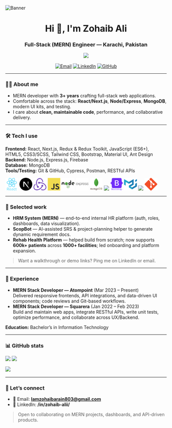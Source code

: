 ![Banner](https://res.cloudinary.com/superfolio/image/upload/v1620689979/68747470733a2f2f692e70696e696d672e636f6d2f6f726967696e616c732f63362f33332f63322f63363333633230656465383266306530636564376435373064626533613166332e676966_yjuh2s.gif)

<h1 align="center">Hi 👋, I'm Zohaib Ali</h1>
<h3 align="center">Full-Stack (MERN) Engineer — Karachi, Pakistan</h3>

<p align="center">
  <a href="https://github.com/DenverCoder1/readme-typing-svg">
    <img src="https://readme-typing-svg.herokuapp.com?lines=MERN+Stack+Developer;3%2B+years+building+web+apps;React+%7C+Next.js+%7C+Node+%7C+MongoDB;API+design+%26+system+architecture;Clean%2C+scalable%2C+tested+code;Always+learning+and+shipping&center=true&width=650&height=45">
  </a>
</p>

<p align="center">
  <a href="mailto:Iamzohaibarain803@gmail.com"><img alt="Email" src="https://img.shields.io/badge/Email-Contact-informational?style=for-the-badge&logo=gmail"></a>
  <a href="https://www.linkedin.com/in/zohaib-alii/"><img alt="LinkedIn" src="https://img.shields.io/badge/LinkedIn-Zohaib%20Ali-blue?style=for-the-badge&logo=linkedin"></a>
  <a href="https://github.com/Zohaib-Alii"><img alt="GitHub" src="https://img.shields.io/badge/GitHub-Zohaib--Alii-181717?style=for-the-badge&logo=github"></a>
</p>

---

### 🧑‍💻 About me
- MERN developer with **3+ years** crafting full-stack web applications.
- Comfortable across the stack: **React/Next.js**, **Node/Express**, **MongoDB**, modern UI kits, and testing.
- I care about **clean, maintainable code**, performance, and collaborative delivery.

---

### 🛠️ Tech I use
**Frontend:** React, Next.js, Redux & Redux Toolkit, JavaScript (ES6+), HTML5, CSS3/SCSS, Tailwind CSS, Bootstrap, Material UI, Ant Design  
**Backend:** Node.js, Express.js, Firebase  
**Database:** MongoDB  
**Tools/Testing:** Git & GitHub, Cypress, Postman, RESTful APIs

<p>
  <img src="https://raw.githubusercontent.com/devicons/devicon/master/icons/react/react-original-wordmark.svg" height="40"/>
  <img src="https://raw.githubusercontent.com/devicons/devicon/master/icons/nextjs/nextjs-original.svg" height="40"/>
  <img src="https://raw.githubusercontent.com/devicons/devicon/master/icons/redux/redux-original.svg" height="40"/>
  <img src="https://raw.githubusercontent.com/devicons/devicon/master/icons/javascript/javascript-original.svg" height="40"/>
  <img src="https://raw.githubusercontent.com/devicons/devicon/master/icons/nodejs/nodejs-original-wordmark.svg" height="40"/>
  <img src="https://raw.githubusercontent.com/devicons/devicon/master/icons/express/express-original-wordmark.svg" height="40"/>
  <img src="https://raw.githubusercontent.com/devicons/devicon/master/icons/mongodb/mongodb-original-wordmark.svg" height="40"/>
  <img src="https://www.vectorlogo.zone/logos/tailwindcss/tailwindcss-icon.svg" height="40"/>
  <img src="https://raw.githubusercontent.com/devicons/devicon/master/icons/bootstrap/bootstrap-plain-wordmark.svg" height="40"/>
  <img src="https://raw.githubusercontent.com/devicons/devicon/master/icons/materialui/materialui-original.svg" height="40"/>
  <img src="https://www.vectorlogo.zone/logos/jestjsio/jestjsio-icon.svg" height="40"/>
  <img src="https://raw.githubusercontent.com/devicons/devicon/master/icons/git/git-original.svg" height="40"/>
</p>

---

### 🚀 Selected work
- **HRM System (MERN)** — end-to-end internal HR platform (auth, roles, dashboards, data visualization).
- **ScopBot** — AI-assisted SRS & project-planning helper to generate dynamic requirement docs.
- **Rehab Health Platform** — helped build from scratch; now supports **600k+ patients** across **1000+ facilities**; led onboarding and platform expansion.

> Want a walkthrough or demo links? Ping me on LinkedIn or email.

---

### 💼 Experience
- **MERN Stack Developer — Atompoint** (Mar 2023 – Present)  
  Delivered responsive frontends, API integrations, and data-driven UI components; code reviews and Git-based workflows.
- **MERN Stack Developer — Squarera** (Jan 2022 – Feb 2023)  
  Build and maintain web apps, integrate RESTful APIs, write unit tests, optimize performance, and collaborate across UX/Backend.


**Education:** Bachelor’s in Information Technology

---

### 📊 GitHub stats
<p>
  <img height="165" src="https://github-readme-stats-sigma-five.vercel.app/api?username=Zohaib-Alii&show_icons=true&count_private=true&include_all_commits=true" />
  <img height="165" src="https://github-readme-stats-sigma-five.vercel.app/api/top-langs/?username=Zohaib-Alii&layout=compact" />
</p>

<p>
  <img src="https://github-readme-streak-stats.herokuapp.com/?user=Zohaib-Alii" />
</p>

---

### 🤝 Let’s connect
- 📧 Email: **Iamzohaibarain803@gmail.com**  
- 🔗 LinkedIn: **/in/zohaib-alii/**

> Open to collaborating on MERN projects, dashboards, and API-driven products.
